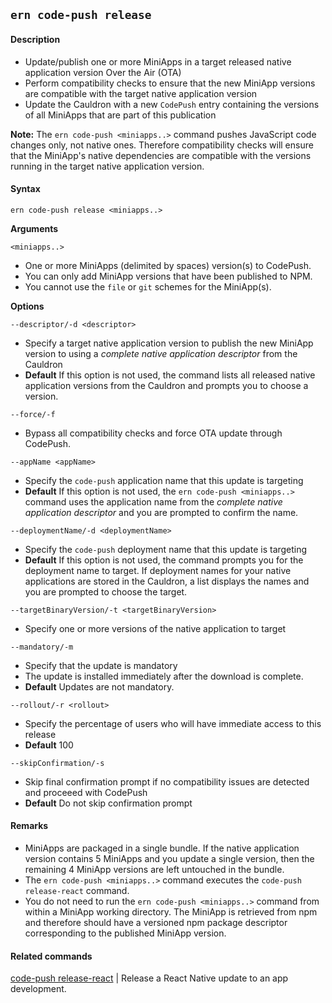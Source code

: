## `ern code-push release`

#### Description

* Update/publish one or more MiniApps in a target released native application version Over the Air (OTA)  
* Perform compatibility checks to ensure that the new MiniApp versions are compatible with the target native application version
*  Update the Cauldron with a new `CodePush` entry containing the versions of all MiniApps that are part of this publication  

**Note:** The `ern code-push <miniapps..>` command pushes JavaScript code changes only, not native ones. Therefore compatibility checks will ensure that the MiniApp's native dependencies are compatible with the versions running in the target native application version.

#### Syntax

`ern code-push release <miniapps..>`  

**Arguments**

`<miniapps..>`

* One or more MiniApps (delimited by spaces) version(s) to CodePush.
* You can only add MiniApp versions that have been published to NPM. 
* You cannot use the `file` or `git` schemes for the MiniApp(s).

**Options**  

`--descriptor/-d <descriptor>`

* Specify a target native application version to publish the new MiniApp version to using a *complete native application descriptor* from the Cauldron  
* **Default**  If this option is not used, the command lists all released native application versions from the Cauldron and prompts you to choose a version.  

`--force/-f`

* Bypass all compatibility checks and force OTA update through CodePush.

`--appName <appName>`

* Specify the `code-push` application name that this update is targeting  
* **Default**  If this option is not used, the `ern code-push <miniapps..>` command uses the application name from the *complete native application descriptor* and you are prompted to confirm the name.  

`--deploymentName/-d <deploymentName>`

* Specify the `code-push` deployment name that this update is targeting  
* **Default**  If this option is not used, the command prompts you for the deployment name to target. If deployment names for your native applications are stored in the Cauldron, a list displays the names and you are prompted to choose the target.  

`--targetBinaryVersion/-t <targetBinaryVersion>`

* Specify one or more versions of the native application to target  

`--mandatory/-m`

* Specify that the update is mandatory  
* The update is installed immediately after the download is complete.
* **Default**  Updates are not mandatory.  

`--rollout/-r <rollout>`

* Specify the percentage of users who will have immediate access to this release  
* **Default**  100

`--skipConfirmation/-s`

* Skip final confirmation prompt if no compatibility issues are detected and proceeed with CodePush
* **Default** Do not skip confirmation prompt

#### Remarks
 
* MiniApps are packaged in a single bundle. If the native application version contains 5 MiniApps and you update a single version, then the remaining 4 MiniApp versions are left untouched in the bundle.  
* The `ern code-push <miniapps..>` command executes the `code-push release-react` command.
* You do not need to run the `ern code-push <miniapps..>` command from within a MiniApp working directory.  The MiniApp is retrieved from npm and therefore should have a versioned npm package descriptor corresponding to the published MiniApp version.  

#### Related commands

[code-push release-react] | Release a React Native update to an app development.
 
[code-push release-react]: https://github.com/Microsoft/code-push/tree/master/cli